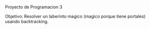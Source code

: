 Proyecto de Programacion 3

Objetivo: Resolver un laberinto magico (magico porque tiene portales) usando backtracking.

